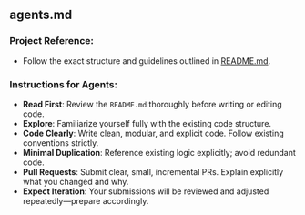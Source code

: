 ## agents.md

### Project Reference:

* Follow the exact structure and guidelines outlined in [README.md](README.md).

### Instructions for Agents:

* **Read First**: Review the `README.md` thoroughly before writing or editing code.
* **Explore**: Familiarize yourself fully with the existing code structure.
* **Code Clearly**: Write clean, modular, and explicit code. Follow existing conventions strictly.
* **Minimal Duplication**: Reference existing logic explicitly; avoid redundant code.
* **Pull Requests**: Submit clear, small, incremental PRs. Explain explicitly what you changed and why.
* **Expect Iteration**: Your submissions will be reviewed and adjusted repeatedly—prepare accordingly.
